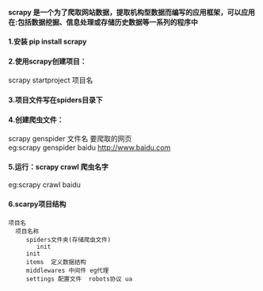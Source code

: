 #### scrapy 是一个为了爬取网站数据，提取机构型数据而编写的应用框架，可以应用在:包括数据挖掘、信息处理或存储历史数据等一系列的程序中
#### 1.安装 pip install scrapy
#### 2.使用scrapy创建项目： 
scrapy startproject 项目名
#### 3.项目文件写在spiders目录下
#### 4.创建爬虫文件：
scrapy genspider 文件名 要爬取的网页<br> 
eg:scrapy genspider baidu http://www.baidu.com
#### 5.运行：scrapy crawl 爬虫名字
eg:scrapy crawl baidu
#### 6.scarpy项目结构
```
项目名
  项目名称
     spiders文件夹(存储爬虫文件)
        init
     init
     items  定义数据结构
     middlewares 中间件 eg代理
     settings 配置文件  robots协议 ua
```
